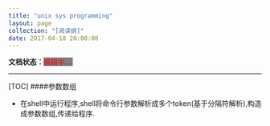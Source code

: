 ```yaml
---
title: "unix sys programming"
layout: page
collection: "[阅读纲]"
date: 2017-04-18 20:00:00
---
```


**文档状态：**<a style="color:red;background-color:gray">编辑中....</a>

---
[TOC]
####参数数组
- 在shell中运行程序,shell将命令行参数解析成多个token(基于分隔符解析),构造成参数数组,传递给程序.